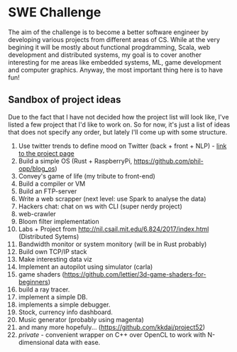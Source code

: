 # SWE Challenge

The aim of the challenge is to become a better software engineer by developing various projects from different areas of CS. While at the very begining it will be mostly about functional progdramming, Scala, web development and distributed systems, my goal is to cover another interesting for me areas like embedded systems, ML, game development and computer graphics. Anyway, the most important thing here is to have fun!

## Sandbox of project ideas

Due to the fact that I have not decided how the project list will look like, I've listed a few project that I'd like to work on. So for now, it's just a list of ideas that does not specify any order, but lately I'll come up with some structure.

1. Use twitter trends to define mood on Twitter (back + front + NLP) - [link to the project page](https://github.com/VladPodilnyk/twitter-mood)
2. Build a simple OS (Rust + RaspberryPi, https://github.com/phil-opp/blog_os)
3. Convey's game of life (my tribute to front-end)
4. Build a compiler or VM
5. Build an FTP-server
6. Write a web scrapper (next level: use Spark to analyse the data)
7. Hackers chat: chat on ws with CLI (super nerdy project)
8. web-crawler
9. Bloom filter implementation
10. Labs + Project from http://nil.csail.mit.edu/6.824/2017/index.html (Distributed Sytems)
11. Bandwidth monitor or system monitory (will be in Rust probably)
12. Build own TCP/IP stack
13. Make interesting data viz
14. Implement an autopilot using simulator (carla) 
15. game shaders (https://github.com/lettier/3d-game-shaders-for-beginners)
16. build a ray tracer. 
17. implement a simple DB.
18. implements a simple debugger.
19. Stock, currency info dashboard.
20. Music generator (probably using magenta)
21. and many more hopefuly... (https://github.com/kkdai/project52)
22. <spike project> *private* - convenient wrapper on C++ over OpenCL to work with N-dimensional data with ease.
